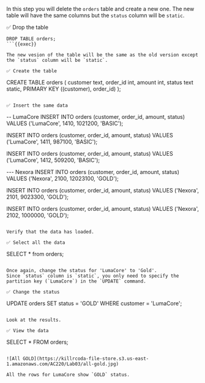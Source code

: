 In this step you will delete the `orders` table and create a new one.
The new table will have the same columns but the `status` column will be `static`.

✅ Drop the table
```
DROP TABLE orders;
```{{exec}}

The new vesion of the table will be the same as the old version except the `status` column will be `static`.

✅ Create the table
```
CREATE TABLE orders (
  customer text,
  order_id int,
  amount int,
  status text static,
  PRIMARY KEY ((customer), order_id)
);
```{{exec}}

✅ Insert the same data
```
-- LumaCore
INSERT INTO orders (customer, order_id, amount, status)
  VALUES ('LumaCore', 1410, 1021200, 'BASIC');

INSERT INTO orders (customer, order_id, amount, status)
  VALUES ('LumaCore', 1411, 987100, 'BASIC');

INSERT INTO orders (customer, order_id, amount, status)
  VALUES ('LumaCore', 1412, 509200, 'BASIC');

--- Nexora
INSERT INTO orders (customer, order_id, amount, status)
  VALUES ('Nexora', 2100, 12023100, 'GOLD');

INSERT INTO orders (customer, order_id, amount, status)
  VALUES ('Nexora', 2101, 9023300, 'GOLD');

INSERT INTO orders (customer, order_id, amount, status)
  VALUES ('Nexora', 2102, 1000000, 'GOLD');

```{{exec}}

Verify that the data has loaded.

✅ Select all the data
```
SELECT * from orders;
```{{exec}}

Once again, change the status for 'LumaCore' to 'Gold'.
Since `status` column is `static`, you only need to specify the partition key (`LumaCore`) in the `UPDATE` command.

✅ Change the status
```
UPDATE orders SET status = 'GOLD' 
  WHERE customer = 'LumaCore';
```{{exec}}

Look at the results. 

✅ View the data
```
SELECT * FROM orders;
```{{exec}}

![All GOLD](https://killrcoda-file-store.s3.us-east-1.amazonaws.com/AC220/Lab03/all-gold.jpg)

All the rows for LumaCore show `GOLD` status.